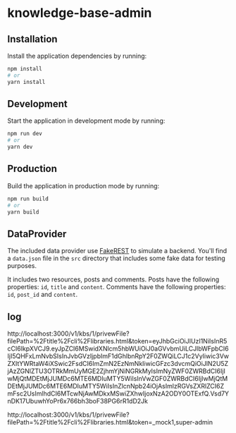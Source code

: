 # knowledge-base-admin

## Installation

Install the application dependencies by running:

```sh
npm install
# or
yarn install
```

## Development

Start the application in development mode by running:

```sh
npm run dev
# or
yarn dev
```

## Production

Build the application in production mode by running:

```sh
npm run build
# or
yarn build
```

## DataProvider

The included data provider use [FakeREST](https://github.com/marmelab/fakerest) to simulate a backend.
You'll find a `data.json` file in the `src` directory that includes some fake data for testing purposes.

It includes two resources, posts and comments.
Posts have the following properties: `id`, `title` and `content`.
Comments have the following properties: `id`, `post_id` and `content`.



## log


http://localhost:3000/v1/kbs/1/privewFile?filePath=%2Ftitle%2Fcli%2Flibraries.html&token=eyJhbGciOiJIUzI1NiIsInR5cCI6IkpXVCJ9.eyJpZCI6MSwidXNlcm5hbWUiOiJ0aGVvbmUiLCJlbWFpbCI6IjI5QHFxLmNvbSIsInJvbGVzIjpbImF1dGhlbnRpY2F0ZWQiLCJ1c2VyIiwic3VwZXItYWRtaW4iXSwic2FsdCI6ImZmN2EzNmNkIiwicGFzc3dvcmQiOiJlN2U5ZjAzZGNlZTU3OTRkMmUyMGE2ZjhmYjNiNGRkMyIsImNyZWF0ZWRBdCI6IjIwMjQtMDEtMjJUMDc6MTE6MDIuMTY5WiIsInVwZGF0ZWRBdCI6IjIwMjQtMDEtMjJUMDc6MTE6MDIuMTY5WiIsInZlcnNpb24iOjAsImlzRGVsZXRlZCI6ZmFsc2UsImlhdCI6MTcwNjAwMDkxMSwiZXhwIjoxNzA2ODY0OTExfQ.Vsd7YnDK17UbuwhYoPr6x766bh3boF38PG6rR1dD2Jk


http://localhost:3000/v1/kbs/1/privewFile?filePath=%2Ftitle%2Fcli%2Flibraries.html&token=_mock1,super-admin
